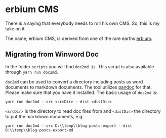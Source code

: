 # erbium CMS

There is a saying that everybody needs to roll his own CMS. So, this is my take
on it.

The name, erbium CMS, is derived from one of the rare earths
[erbium](https://en.wikipedia.org/wiki/Erbium).

## Migrating from Winword Doc

In the folder `scripts` you will find `doc2md.js`. This script is also available through `yarn run doc2md`.

`doc2md` can be used to convert a directory including posts as word documents to markdown documents. The tool utilizes
[pandoc](https://pandoc.org/) for that. Please make sure that you have it installed. The basic usage of `doc2md` is:

```
yarn run doc2md --src <srcDir> --dist <distDir>
```

`<srcDir>` is the directory to read doc files from and `<distDir>` the directory to put the markdown documents, e.g.

```
yarn run doc2md --src D:\\temp\\blog-posts-export --dist D:\\temp\\blog-posts-export-md
```
